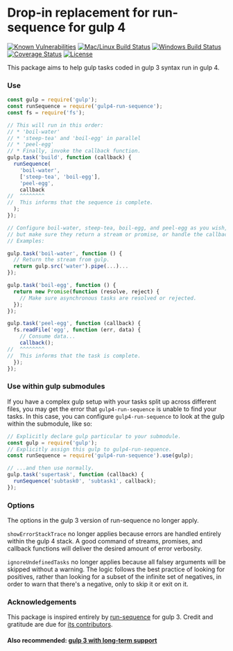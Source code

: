 # Drop-in replacement for run-sequence for gulp 4

[![Known Vulnerabilities][snyk-image]][snyk-url]
[![Mac/Linux Build Status][travis-image]][travis-url]
[![Windows Build Status][appveyor-image]][appveyor-url]
[![Coverage Status][coveralls-image]][coveralls-url]
[![License][license-image]][license-url]

This package aims to help gulp tasks coded in gulp 3 syntax run in gulp 4.

### Use

```javascript
const gulp = require('gulp');
const runSequence = require('gulp4-run-sequence');
const fs = require('fs');

// This will run in this order:
// * 'boil-water'
// * 'steep-tea' and 'boil-egg' in parallel
// * 'peel-egg'
// * Finally, invoke the callback function.
gulp.task('build', function (callback) {
  runSequence(
    'boil-water',
    ['steep-tea', 'boil-egg'],
    'peel-egg',
    callback
//  ^^^^^^^^
//  This informs that the sequence is complete.
  );
});

// Configure boil-water, steep-tea, boil-egg, and peel-egg as you wish,
// but make sure they return a stream or promise, or handle the callback.
// Examples:

gulp.task('boil-water', function () {
  // Return the stream from gulp.
  return gulp.src('water').pipe(...)...
});

gulp.task('boil-egg', function () {
  return new Promise(function (resolve, reject) {
    // Make sure asynchronous tasks are resolved or rejected.
  });
});

gulp.task('peel-egg', function (callback) {
  fs.readFile('egg', function (err, data) {
    // Consume data...
    callback();
//  ^^^^^^^^
//  This informs that the task is complete.
  });
});
```

### Use within gulp submodules

If you have a complex gulp setup with your tasks split up across different 
files, you may get the error that `gulp4-run-sequence` is unable to find your 
tasks. In this case, you can configure `gulp4-run-sequence` to look at the gulp 
within the submodule, like so:

```javascript
// Explicitly declare gulp particular to your submodule.
const gulp = require('gulp');
// Explicitly assign this gulp to gulp4-run-sequence.
const runSequence = require('gulp4-run-sequence').use(gulp);

// ...and then use normally.
gulp.task('supertask', function (callback) {
  runSequence('subtask0', 'subtask1', callback);
});
```

### Options

The options in the gulp 3 version of run-sequence no longer apply. 

`showErrorStackTrace` no longer applies because errors are handled entirely 
within the gulp 4 stack. A good command of streams, promises, and callback 
functions will deliver the desired amount of error verbosity.

`ignoreUndefinedTasks` no longer applies because all falsey arguments will be 
skipped without a warning. The logic follows the best practice of looking for 
positives, rather than looking for a subset of the infinite set of negatives, in 
order to warn that there's a negative, only to skip it or exit on it.

### Acknowledgements

This package is inspired entirely by 
[run-sequence](https://github.com/OverZealous/run-sequence) for gulp 3. Credit 
and gratitude are due for 
[its contributors](https://github.com/OverZealous/run-sequence/graphs/contributors). 

#### Also recommended: [gulp 3 with long-term support](https://github.com/electric-eloquence/gulp)

[snyk-image]: https://snyk.io/test/github/electric-eloquence/gulp4-run-sequence/master/badge.svg
[snyk-url]: https://snyk.io/test/github/electric-eloquence/gulp4-run-sequence/master

[travis-image]: https://img.shields.io/travis/electric-eloquence/gulp4-run-sequence.svg?label=mac%20%26%20linux
[travis-url]: https://travis-ci.org/electric-eloquence/gulp4-run-sequence

[appveyor-image]: https://img.shields.io/appveyor/ci/e2tha-e/gulp4-run-sequence.svg?label=windows
[appveyor-url]: https://ci.appveyor.com/project/e2tha-e/gulp4-run-sequence

[coveralls-image]: https://img.shields.io/coveralls/electric-eloquence/gulp4-run-sequence/master.svg
[coveralls-url]: https://coveralls.io/r/electric-eloquence/gulp4-run-sequence

[license-image]: https://img.shields.io/github/license/electric-eloquence/gulp4-run-sequence.svg
[license-url]: https://raw.githubusercontent.com/electric-eloquence/gulp4-run-sequence/master/LICENSE
